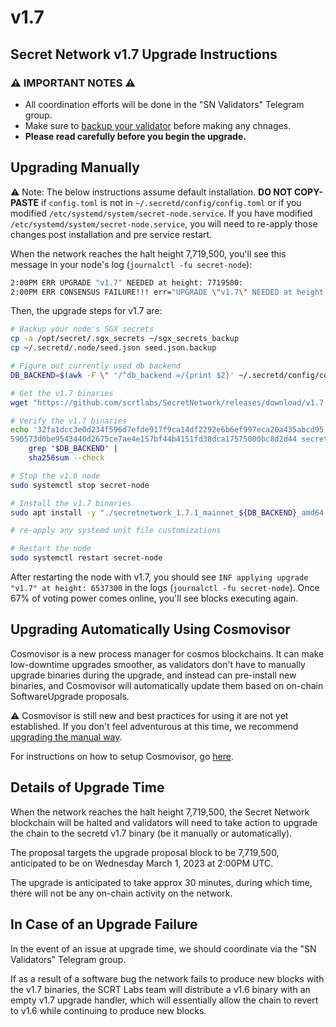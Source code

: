 # v1.7

## Secret Network v1.7 Upgrade Instructions <a href="#secret-network-v1-7-upgrade-instructions" id="secret-network-v1-7-upgrade-instructions"></a>

### ⚠️ IMPORTANT NOTES ⚠️ <a href="#important-notes" id="important-notes"></a>

* All coordination efforts will be done in the "SN Validators" Telegram group.
* Make sure to [backup your validator](../maintaining-a-node-validator/validator-backup.md) before making any chnages.
* **Please read carefully before you begin the upgrade.**

## Upgrading Manually <a href="#upgrading-manually" id="upgrading-manually"></a>

:warning: Note: The below instructions assume default installation. **DO NOT COPY-PASTE** if `config.toml` is not in `~/.secretd/config/config.toml` or if you modified `/etc/systemd/system/secret-node.service`. If you have modified `/etc/systemd/system/secret-node.service`, you will need to re-apply those changes post installation and pre service restart.

When the network reaches the halt height 7,719,500, you'll see this message in your node's log (`journalctl -fu secret-node`):

```bash
2:00PM ERR UPGRADE "v1.7" NEEDED at height: 7719500:
2:00PM ERR CONSENSUS FAILURE!!! err="UPGRADE \"v1.7\" NEEDED at height: 7719500
```

Then, the upgrade steps for v1.7 are:

```bash
# Backup your node's SGX secrets
cp -a /opt/secret/.sgx_secrets ~/sgx_secrets_backup
cp ~/.secretd/.node/seed.json seed.json.backup

# Figure out currently used db backend
DB_BACKEND=$(awk -F \" '/^db_backend =/{print $2}' ~/.secretd/config/config.toml)

# Get the v1.7 binaries
wget "https://github.com/scrtlabs/SecretNetwork/releases/download/v1.7.1/secretnetwork_1.7.1_mainnet_${DB_BACKEND}_amd64.deb"

# Verify the v1.7 binaries
echo '32fa1dcc3e0d234f596d7efde917f9ca14df2292e6b6ef997eca20a435abcd95 secretnetwork_1.7.1_mainnet_goleveldb_amd64.deb
590573d0be9543440d2675ce7ae4e157bf44b4151fd38dca17575000bc8d2d44 secretnetwork_1.7.1_mainnet_rocksdb_amd64.deb' |
    grep "$DB_BACKEND" |
    sha256sum --check

# Stop the v1.6 node
sudo systemctl stop secret-node

# Install the v1.7 binaries
sudo apt install -y "./secretnetwork_1.7.1_mainnet_${DB_BACKEND}_amd64.deb"

# re-apply any systemd unit file customizations

# Restart the node
sudo systemctl restart secret-node
```

After restarting the node with v1.7, you should see `INF applying upgrade "v1.7" at height: 6537300` in the logs (`journalctl -fu secret-node`). Once 67% of voting power comes online, you'll see blocks executing again.

## Upgrading Automatically Using Cosmovisor <a href="#upgrading-automatically-using-cosmovisor" id="upgrading-automatically-using-cosmovisor"></a>

Cosmovisor is a new process manager for cosmos blockchains. It can make low-downtime upgrades smoother, as validators don't have to manually upgrade binaries during the upgrade, and instead can pre-install new binaries, and Cosmovisor will automatically update them based on on-chain SoftwareUpgrade proposals.

⚠️ Cosmovisor is still new and best practices for using it are not yet established. If you don't feel adventurous at this time, we recommend [upgrading the manual way](v1.7.md#upgrading-manually).

For instructions on how to setup Cosmovisor, go [here](../../validators/migration/cosmovisor.md).

## Details of Upgrade Time <a href="#details-of-upgrade-time" id="details-of-upgrade-time"></a>

When the network reaches the halt height 7,719,500, the Secret Network blockchain will be halted and validators will need to take action to upgrade the chain to the secretd v1.7 binary (be it manually or automatically).

The proposal targets the upgrade proposal block to be 7,719,500, anticipated to be on Wednesday March 1, 2023 at 2:00PM UTC.

The upgrade is anticipated to take approx 30 minutes, during which time, there will not be any on-chain activity on the network.

## In Case of an Upgrade Failure <a href="#in-case-of-an-upgrade-failure" id="in-case-of-an-upgrade-failure"></a>

In the event of an issue at upgrade time, we should coordinate via the "SN Validators" Telegram group.

If as a result of a software bug the network fails to produce new blocks with the v1.7 binaries, the SCRT Labs team will distribute a v1.6 binary with an empty v1.7 upgrade handler, which will essentially allow the chain to revert to v1.6 while continuing to produce new blocks.
